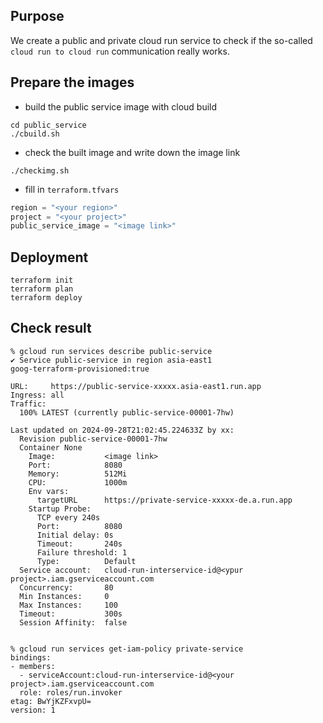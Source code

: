 ## Purpose
We create a public and private cloud run service to check if the so-called `cloud run to cloud run` communication really works.

## Prepare the images 
* build the public service image with cloud build
```
cd public_service
./cbuild.sh
```
* check the built image and write down the image link
```
./checkimg.sh
```

* fill in `terraform.tfvars`
```tf
region = "<your region>"
project = "<your project>"
public_service_image = "<image link>"
```

## Deployment 
```
terraform init
terraform plan
terraform deploy
```

## Check result
```
% gcloud run services describe public-service
✔ Service public-service in region asia-east1
goog-terraform-provisioned:true

URL:     https://public-service-xxxxx.asia-east1.run.app
Ingress: all
Traffic:
  100% LATEST (currently public-service-00001-7hw)

Last updated on 2024-09-28T21:02:45.224633Z by xx:
  Revision public-service-00001-7hw
  Container None
    Image:           <image link>
    Port:            8080
    Memory:          512Mi
    CPU:             1000m
    Env vars:
      targetURL      https://private-service-xxxxx-de.a.run.app
    Startup Probe:
      TCP every 240s
      Port:          8080
      Initial delay: 0s
      Timeout:       240s
      Failure threshold: 1
      Type:          Default
  Service account:   cloud-run-interservice-id@<ypur project>.iam.gserviceaccount.com
  Concurrency:       80
  Min Instances:     0
  Max Instances:     100
  Timeout:           300s
  Session Affinity:  false


% gcloud run services get-iam-policy private-service
bindings:
- members:
  - serviceAccount:cloud-run-interservice-id@<your project>.iam.gserviceaccount.com
  role: roles/run.invoker
etag: BwYjKZFxvpU=
version: 1
```
